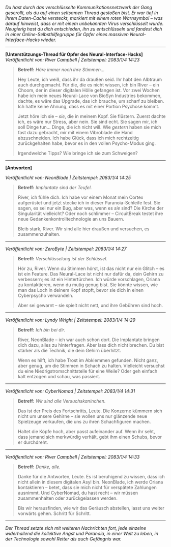 _Du hast durch das verschlüsselte Kommunikationsnetzwerk der Gang gescrollt, als du auf einen seltsamen Thread gestoßen bist. Er war tief in ihrem Daten-Cache versteckt, markiert mit einem roten Warnsymbol – was darauf hinweist, dass er mit einem unbekannten Virus verschlüsselt wurde. Neugierig hast du dich entschieden, ihn zu entschlüsseln und fandest dich in einer Online-Selbsthilfegruppe für Opfer eines massiven Neural-Interface-Hacks wieder._

---

**[Unterstützungs-Thread für Opfer des Neural-Interface-Hacks]**  
_Veröffentlicht von: River Campbell | Zeitstempel: 2083/1/4 14:23_

> **Betreff:** _Höre immer noch ihre Stimmen..._
>
> Hey Leute, ich weiß, dass ihr da draußen seid. Ihr habt den Albtraum auch durchgemacht. Für die, die es nicht wissen, ich bin River – ein Choom, der in dieser digitalen Hölle gefangen ist. Vor zwei Wochen habe ich mein neues Neural-Lace von BioSyn Industries bekommen, dachte, es wäre das Upgrade, das ich brauche, um scharf zu bleiben. Ich hatte keine Ahnung, dass es mit einer Portion Psychose kommt.
>
> Jetzt höre ich sie – _sie_, die in meinem Kopf. Sie flüstern. Zuerst dachte ich, es wäre nur Stress, aber nein. Sie sind echt. Sie sagen mir, ich soll Dinge tun... Dinge, die ich nicht will. Wie _gestern_ haben sie mich fast dazu gebracht, mir mit einem Vibroblade die Hand abzuschneiden. Ich habe Glück, dass ich mich rechtzeitig zurückgehalten habe, bevor es in den vollen Psycho-Modus ging.
>
> Irgendwelche Tipps? Wie bringe ich sie zum Schweigen?

---

**[Antworten]**

_Veröffentlicht von: NeonBlade | Zeitstempel: 2083/1/4 14:25_

> **Betreff:** _Implantate sind der Teufel._
>
> River, ich fühle dich. Ich habe vor einem Monat mein Cortex aufgerüstet und jetzt stecke ich in dieser Paranoia-Schleife fest. Sie sagen, es sei nur ein Bug, aber was, wenn es _sie_ sind? Die Kirche der Singularität vielleicht? Oder noch schlimmer – CircuitBreak testet ihre neue Gedankenkontrolltechnologie an uns Bauern.
>
> Bleib stark, River. Wir sind alle hier draußen und versuchen, es zusammenzuhalten.

---

_Veröffentlicht von: ZeroByte | Zeitstempel: 2083/1/4 14:27_

> **Betreff:** _Verschlüsselung ist der Schlüssel._
>
> Hör zu, River. Wenn du Stimmen hörst, ist das nicht nur ein Glitch – es ist ein Feature. Das Neural-Lace ist nicht nur dafür da, dein Gehirn zu verbessern; es ist ein Hintertürchen. Ich würde vorschlagen, Oriana zu kontaktieren, wenn du mutig genug bist. Sie könnte wissen, wie man das Loch in deinem Kopf stopft, bevor sie dich in einen Cyberpsycho verwandeln.
>
> Aber sei gewarnt – sie spielt nicht nett, und ihre Gebühren sind hoch.

---

_Veröffentlicht von: Lyndy Wright | Zeitstempel: 2083/1/4 14:29_

> **Betreff:** _Ich bin bei dir._
>
> River, NeonBlade – ich war auch schon dort. Die Implantate bringen dich dazu, alles zu hinterfragen. Aber lass dich nicht brechen. Du bist stärker als die Technik, die dein Gehirn überhitzt.
>
> Wenn es hilft, ich habe Trost im Abklemmen gefunden. Nicht ganz, aber genug, um die Stimmen in Schach zu halten. Vielleicht versuchst du eine Niedrigstromschnittstelle für eine Weile? Oder geh einfach kalt entzogen und schau, was passiert.

---

_Veröffentlicht von: CyberNomad | Zeitstempel: 2083/1/4 14:31_

> **Betreff:** _Wir sind alle Versuchskaninchen._
>
> Das ist der Preis des Fortschritts, Leute. Die Konzerne kümmern sich nicht um unsere Gehirne – sie wollen uns nur glänzende neue Spielzeuge verkaufen, die uns zu ihren Schachfiguren machen.
>
> Haltet die Köpfe hoch, aber passt aufeinander auf. Wenn ihr seht, dass jemand sich merkwürdig verhält, gebt ihm einen Schubs, bevor er durchdreht.

---

_Veröffentlicht von: River Campbell | Zeitstempel: 2083/1/4 14:33_

> **Betreff:** _Danke, alle._
>
> Danke für die Antworten, Leute. Es ist beruhigend zu wissen, dass ich nicht allein in diesem digitalen Asyl bin. NeonBlade, ich werde Oriana kontaktieren – betet, dass sie mich nicht für verspätete Zahlungen ausnimmt. Und CyberNomad, du hast recht – wir müssen zusammenhalten oder zurückgelassen werden.
>
> Bis wir herausfinden, wie wir das Geräusch abstellen, lasst uns weiter vorwärts gehen. Schritt für Schritt.

---

_Der Thread setzte sich mit weiteren Nachrichten fort, jede einzelne widerhallend die kollektive Angst und Paranoia, in einer Welt zu leben, in der Technologie sowohl Retter als auch Gefängnis war._
